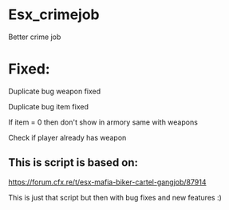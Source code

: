 # Esx_crimejob
 Better crime job
 
 # Fixed:
  Duplicate bug weapon fixed
  
  Duplicate bug item fixed
  
  If item = 0 then don't show in armory same with weapons
  
  Check if player already has weapon



## This is script is based on:

https://forum.cfx.re/t/esx-mafia-biker-cartel-gangjob/87914


 

This is just that script but then with bug fixes and new features :)
